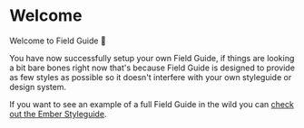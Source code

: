 # Welcome

Welcome to Field Guide 🎉

You have now successfully setup your own Field Guide, if things are looking a bit bare bones right now that's because Field Guide is designed to provide as few styles as possible so it doesn't interfere with your own styleguide or design system.

If you want to see an example of a full Field Guide in the wild you can [check out the Ember Styleguide](https://ember-styleguide.netlify.com/).
